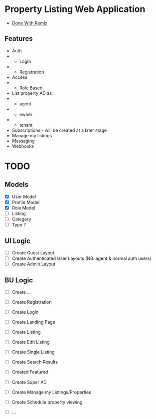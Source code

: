 # Property Listing Web Application

- [Done With Remix](https://remix.run/docs)

## Features
- Auth
- - Login
- - Registration
- Access
- - Role Based
- List property AD as:
- - agent
- - owner
- - tenant
- Subscriptions - will be created at a later stage
- Manage my listings
- Messaging
- Webhooks

# TODO
## Models
- [x] User Model
- [x] Profile Model
- [x] Role Model
- [ ] Listing
- [ ] Category
- [ ] Type ?

## UI Logic
- [ ] Create Guest Layout
- [ ] Create Authenticated User Layouts (NB: agent & normal auth users)
- [ ] Create Admin Layout

## BU Logic
- [ ] Create ...
- [ ] Create Registration
- [ ] Create Login
- [ ] Create Landing Page
- [ ] Create Listing
- [ ] Create Edit Listing
- [ ] Create Single Listing
- [ ] Create Search Results
- [ ] Created Featured
- [ ] Create Super AD
- [ ] Create Manage my Listings/Properties
- [ ] Create Schedule property viewing
- [ ] ...

